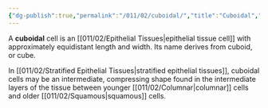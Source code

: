 ```yaml
---
{"dg-publish":true,"permalink":"/011/02/cuboidal/","title":"Cuboidal","tags":["BIOL422"],"created":"2024-09-26T13:45:04.079-07:00","updated":"2024-09-26T15:17:20.427-07:00"}
---
```


A **cuboidal** cell is an [[011/02/Epithelial Tissues\|epithelial tissue cell]] with approximately equidistant length and width. Its name derives from cuboid, or cube.

In [[011/02/Stratified Epithelial Tissues\|stratified epithelial tissues]], cuboidal cells may be an intermediate, compressing shape found in the intermediate layers of the tissue between younger [[011/02/Columnar\|columnar]] cells and older [[011/02/Squamous\|squamous]] cells.
